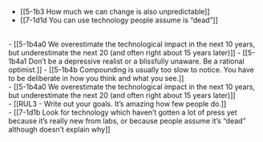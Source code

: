 - [[5-1b3 How much we can change is also unpredictable]]
- [[7-1d1d You can use technology people assume is “dead”]]
<br>
- [[5-1b4a0 We overestimate the technological impact in the next 10 years, but underestimate the next 20 (and often right about 15 years later)]]
- [[5-1b4a1 Don’t be a depressive realist or a blissfully unaware. Be a rational optimist.]]
- [[5-1b4b Compounding is usually too slow to notice. You have to be deliberate in how you think and what you see.]]
<br>
- [[5-1b4a0 We overestimate the technological impact in the next 10 years, but underestimate the next 20 (and often right about 15 years later)]]
<br>
- [[RUL3 - Write out your goals. It’s amazing how few people do.]]
<br>
- [[7-1d1b Look for technology which haven’t gotten a lot of press yet because it’s really new from labs, or because people assume it’s “dead” although doesn’t explain why]]
